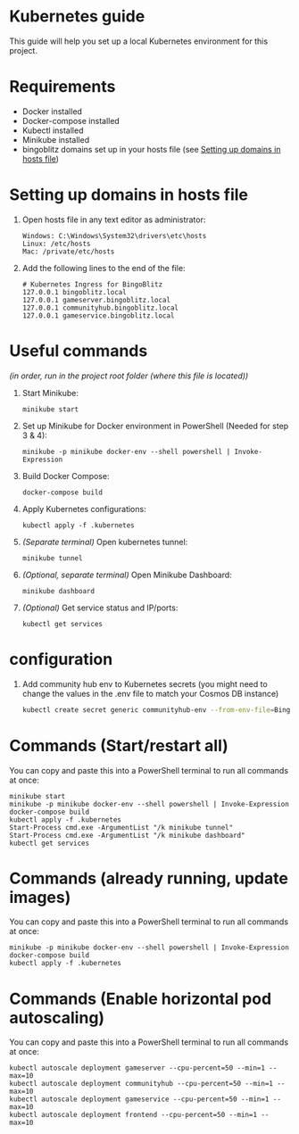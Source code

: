 # Kubernetes guide

This guide will help you set up a local Kubernetes environment for this project. 

# Requirements

- Docker installed
- Docker-compose installed
- Kubectl installed
- Minikube installed
- bingoblitz domains set up in your hosts file (see [Setting up domains in hosts file](#setting-up-domains-in-hosts-file))

# Setting up domains in hosts file

1. Open hosts file in any text editor as administrator:
    ```
    Windows: C:\Windows\System32\drivers\etc\hosts
    Linux: /etc/hosts
    Mac: /private/etc/hosts
    ```

2. Add the following lines to the end of the file:
    ```
    # Kubernetes Ingress for BingoBlitz
    127.0.0.1 bingoblitz.local
    127.0.0.1 gameserver.bingoblitz.local
    127.0.0.1 communityhub.bingoblitz.local
    127.0.0.1 gameservice.bingoblitz.local
    ```

# Useful commands

*(in order, run in the project root folder (where this file is located))*

1. Start Minikube:
    ```
    minikube start
    ```

2. Set up Minikube for Docker environment in PowerShell (Needed for step 3 & 4):
    ```
    minikube -p minikube docker-env --shell powershell | Invoke-Expression
    ```

3. Build Docker Compose:
    ```
    docker-compose build
    ```

4. Apply Kubernetes configurations:
    ```
    kubectl apply -f .kubernetes
    ```

5. *(Separate terminal)* Open kubernetes tunnel:
    ```
    minikube tunnel
    ```

6. *(Optional, separate terminal)* Open Minikube Dashboard:
    ```
    minikube dashboard
    ```

7. *(Optional)* Get service status and IP/ports:
    ```
    kubectl get services
    ```

# configuration

1. Add community hub env to Kubernetes secrets (you might need to change the values in the .env file to match your Cosmos DB instance)
   ```sh
   kubectl create secret generic communityhub-env --from-env-file=BingoBlitz-CommunityHub/CommunityHubAPI/.env
   ```

# Commands (Start/restart all)
You can copy and paste this into a PowerShell terminal to run all commands at once:

```
minikube start
minikube -p minikube docker-env --shell powershell | Invoke-Expression
docker-compose build
kubectl apply -f .kubernetes
Start-Process cmd.exe -ArgumentList "/k minikube tunnel"
Start-Process cmd.exe -ArgumentList "/k minikube dashboard"
kubectl get services
```


# Commands (already running, update images)
You can copy and paste this into a PowerShell terminal to run all commands at once:

```
minikube -p minikube docker-env --shell powershell | Invoke-Expression
docker-compose build
kubectl apply -f .kubernetes
```


# Commands (Enable horizontal pod autoscaling)
You can copy and paste this into a PowerShell terminal to run all commands at once:

```
kubectl autoscale deployment gameserver --cpu-percent=50 --min=1 --max=10
kubectl autoscale deployment communityhub --cpu-percent=50 --min=1 --max=10
kubectl autoscale deployment gameservice --cpu-percent=50 --min=1 --max=10
kubectl autoscale deployment frontend --cpu-percent=50 --min=1 --max=10
```